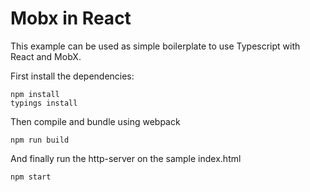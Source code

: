 # Mobx in React

This example can be used as simple boilerplate to use Typescript with React and MobX.

First install the dependencies:

    npm install
    typings install

Then compile and bundle using webpack

    npm run build

And finally run the http-server on the sample index.html

    npm start

